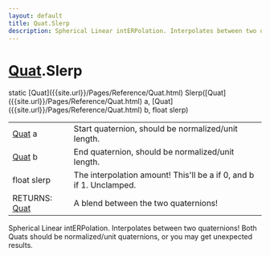 ```yaml
---
layout: default
title: Quat.Slerp
description: Spherical Linear intERPolation. Interpolates between two quaternions! Both Quats should be normalized/unit quaternions, or you may get unexpected results.
---
```

# [Quat]({{site.url}}/Pages/Reference/Quat.html).Slerp

<div class='signature' markdown='1'>
static [Quat]({{site.url}}/Pages/Reference/Quat.html) Slerp([Quat]({{site.url}}/Pages/Reference/Quat.html) a, [Quat]({{site.url}}/Pages/Reference/Quat.html) b, float slerp)
</div>

|  |  |
|--|--|
|[Quat]({{site.url}}/Pages/Reference/Quat.html) a|Start quaternion, should be normalized/unit              length.|
|[Quat]({{site.url}}/Pages/Reference/Quat.html) b|End quaternion, should be normalized/unit length.|
|float slerp|The interpolation amount! This'll be a if 0,              and b if 1. Unclamped.|
|RETURNS: [Quat]({{site.url}}/Pages/Reference/Quat.html)|A blend between the two quaternions!|

Spherical Linear intERPolation. Interpolates between two
quaternions! Both Quats should be normalized/unit quaternions, or
you may get unexpected results.



